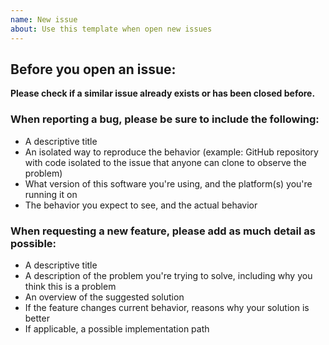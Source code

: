 ```yaml
---
name: New issue
about: Use this template when open new issues
---
```


## Before you open an issue:

**Please check if a similar issue already exists or has been closed before.**

### When reporting a bug, please be sure to include the following:

- A descriptive title
- An isolated way to reproduce the behavior (example: GitHub repository with code isolated to the issue that anyone can clone to observe the problem)
- What version of this software you're using, and the platform(s) you're running it on
- The behavior you expect to see, and the actual behavior

### When requesting a new feature, please add as much detail as possible:

- A descriptive title
- A description of the problem you're trying to solve, including why you think this is a problem
- An overview of the suggested solution
- If the feature changes current behavior, reasons why your solution is better
- If applicable, a possible implementation path
